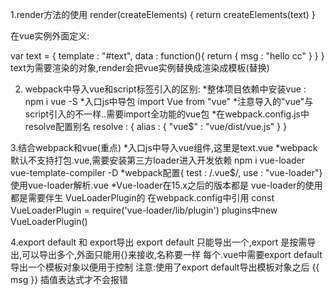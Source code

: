 1.render方法的使用
render(createElements) {
    return createElements(text)
}

在vue实例外面定义:
<template id=text>
...
</template>

var text = {
	template : "#text",
	data : function(){
		return {
		msg : "hello cc"
		}
	}
}
text为需要渲染的对象,render会把vue实例替换成渲染成模板(替换)


2. webpack中导入vue和script标签引入的区别:
*整体项目依赖中安装vue : npm i vue -S
*入口js中导包 import Vue from "vue"
*注意导入的"vue"与script引入的不一样..需要import全功能的vue包
*在webpack.config.js中resolve配置别名
resolve : {
	alias : {
		"vue$" : "vue/dist/vue.js"
	}
}

3.结合webpack和vue(重点)
*入口js中导入vue组件,这里是text.vue
*webpack默认不支持打包.vue,需要安装第三方loader进入开发依赖 npm i vue-loader vue-template-compiler -D 
*webpack配置{ test : /\.vue$/, use : "vue-loader"} 使用vue-loader解析.vue
*Vue-loader在15.x之后的版本都是 vue-loader的使用都是需要伴生 VueLoaderPlugin的
在webpack.config中引用 const VueLoaderPlugin = require('vue-loader/lib/plugin')
plugins中new VueLoaderPlugin()

4.export default 和 export导出
export default 只能导出一个,export 是按需导出,可以导出多个,外面只能用{}来接收,名称要一样
每个.vue中需要export default 导出一个模板对象以便用于控制
注意:使用了export default导出模板对象之后 {{ msg }} 插值表达式才不会报错






















